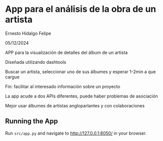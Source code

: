 # App para el análisis de la obra de un artista
Ernesto Hidalgo Felipe

05/12/2024

APP para la visualización de detalles del álbum de un artista

Diseñada utilizando dashtools

Buscar un artista, seleccionar uno de sus álbumes y esperar 1-2min a que cargue

Fin: facilitar al interesado información sobre un proyecto

La app acude a dos APIs diferentes, puede haber problemas de asociación

Mejor usar álbumes de artistas angloparlantes y con colaboraciones

## Running the App
Run `src/app.py` and navigate to http://127.0.0.1:8050/ in your browser.

